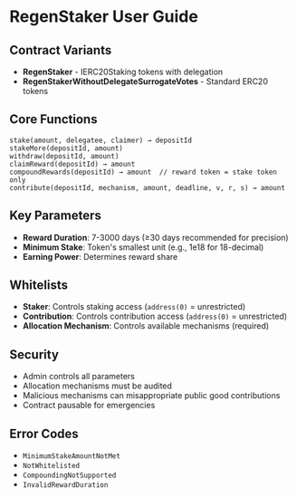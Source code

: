 # RegenStaker User Guide

## Contract Variants

- **RegenStaker** - IERC20Staking tokens with delegation
- **RegenStakerWithoutDelegateSurrogateVotes** - Standard ERC20 tokens

## Core Functions

```solidity
stake(amount, delegatee, claimer) → depositId
stakeMore(depositId, amount)
withdraw(depositId, amount)
claimReward(depositId) → amount
compoundRewards(depositId) → amount  // reward token = stake token only
contribute(depositId, mechanism, amount, deadline, v, r, s) → amount
```

## Key Parameters

- **Reward Duration**: 7-3000 days (≥30 days recommended for precision)
- **Minimum Stake**: Token's smallest unit (e.g., 1e18 for 18-decimal)
- **Earning Power**: Determines reward share

## Whitelists

- **Staker**: Controls staking access (`address(0)` = unrestricted)
- **Contribution**: Controls contribution access (`address(0)` = unrestricted)
- **Allocation Mechanism**: Controls available mechanisms (required)

## Security

- Admin controls all parameters
- Allocation mechanisms must be audited
- Malicious mechanisms can misappropriate public good contributions
- Contract pausable for emergencies

## Error Codes

- `MinimumStakeAmountNotMet`
- `NotWhitelisted`
- `CompoundingNotSupported`
- `InvalidRewardDuration`